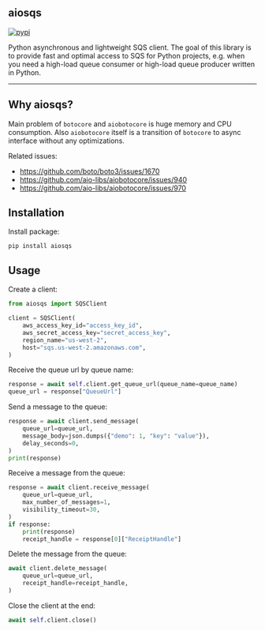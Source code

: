 ## aiosqs

[![pypi](https://img.shields.io/pypi/v/aiosqs.svg)](https://pypi.org/project/aiosqs/)

Python asynchronous and lightweight SQS client. The goal of this library is to provide fast and optimal access to SQS 
for Python projects, e.g. when you need a high-load queue consumer or high-load queue producer written in Python.

----

## Why aiosqs?

Main problem of `botocore` and `aiobotocore` is huge memory and CPU consumption.
Also `aiobotocore` itself is a transition of `botocore` to async interface without any optimizations.

Related issues:
- https://github.com/boto/boto3/issues/1670
- https://github.com/aio-libs/aiobotocore/issues/940
- https://github.com/aio-libs/aiobotocore/issues/970


## Installation

Install package:
```shell
pip install aiosqs
```


## Usage

Create a client:
```python
from aiosqs import SQSClient

client = SQSClient(
    aws_access_key_id="access_key_id",
    aws_secret_access_key="secret_access_key",
    region_name="us-west-2",
    host="sqs.us-west-2.amazonaws.com",
)
```

Receive the queue url by queue name:
```python
response = await self.client.get_queue_url(queue_name=queue_name)
queue_url = response["QueueUrl"]
```

Send a message to the queue:
```python
response = await client.send_message(
    queue_url=queue_url,
    message_body=json.dumps({"demo": 1, "key": "value"}),
    delay_seconds=0,
)
print(response)
```

Receive a message from the queue:
```python
response = await client.receive_message(
    queue_url=queue_url,
    max_number_of_messages=1,
    visibility_timeout=30,
)
if response:
    print(response)
    receipt_handle = response[0]["ReceiptHandle"]
```

Delete the message from the queue:
```python
await client.delete_message(
    queue_url=queue_url,
    receipt_handle=receipt_handle,
)
```

Close the client at the end:
```python
await self.client.close()
```
